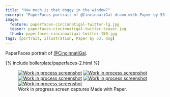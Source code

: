 ```yaml
---
title: "How much is that doggy in the window?"
excerpt: "PaperFaces portrait of @CincinnatiGal drawn with Paper by 53 on an iPad."
image: 
  feature: paperfaces-cincinnatigal-twitter-lg.jpg
  teaser: paperfaces-cincinnatigal-twitter-teaser.jpg
  thumb: paperfaces-cincinnatigal-twitter-150.jpg
tags: [portrait, illustration, Paper by 53, dog]
---
```


PaperFaces portrait of [@CincinnatiGal](http://twitter.com/CincinnatiGal).

{% include boilerplate/paperfaces-2.html %}

<figure class="third">
  <a href="{{ site.url }}/images/paperfaces-cincinnatigal-process-1-lg.jpg"><img src="{{ site.url }}/images/paperfaces-cincinnatigal-process-1-600.jpg" alt="Work in process screenshot"></a>
  <a href="{{ site.url }}/images/paperfaces-cincinnatigal-process-2-lg.jpg"><img src="{{ site.url }}/images/paperfaces-cincinnatigal-process-2-600.jpg" alt="Work in process screenshot"></a>
  <a href="{{ site.url }}/images/paperfaces-cincinnatigal-process-3-lg.jpg"><img src="{{ site.url }}/images/paperfaces-cincinnatigal-process-3-600.jpg" alt="Work in process screenshot"></a>
  <a href="{{ site.url }}/images/paperfaces-cincinnatigal-process-4-lg.jpg"><img src="{{ site.url }}/images/paperfaces-cincinnatigal-process-4-600.jpg" alt="Work in process screenshot"></a>
  <a href="{{ site.url }}/images/paperfaces-cincinnatigal-process-5-lg.jpg"><img src="{{ site.url }}/images/paperfaces-cincinnatigal-process-5-600.jpg" alt="Work in process screenshot"></a>
  <figcaption>Work in progress screen captures Made with Paper.</figcaption>
</figure>